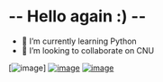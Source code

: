  -- Hello again :) --
   ==============
- 🌱 I’m currently learning Python
- 👯 I’m looking to collaborate on CNU

[![image](https://github.com/user-attachments/assets/5db6c342-24f8-4bf5-91a6-12e0ed88b58e)] [![image](https://github.com/user-attachments/assets/e6169b37-7aac-44fb-8fb7-b91b8c3b0691)](https://www.instagram.com/hyun_t4e/) [![image](https://github.com/user-attachments/assets/4b6afc7e-6208-40d0-991e-b9325a74f7ab)](https://docs.python.org/3/tutorial/index.html)





